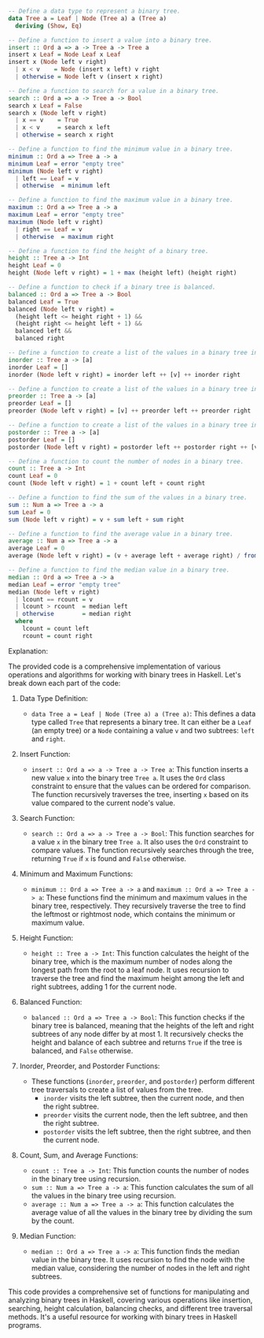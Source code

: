 ```haskell

-- Define a data type to represent a binary tree.
data Tree a = Leaf | Node (Tree a) a (Tree a)
  deriving (Show, Eq)

-- Define a function to insert a value into a binary tree.
insert :: Ord a => a -> Tree a -> Tree a
insert x Leaf = Node Leaf x Leaf
insert x (Node left v right)
  | x < v    = Node (insert x left) v right
  | otherwise = Node left v (insert x right)

-- Define a function to search for a value in a binary tree.
search :: Ord a => a -> Tree a -> Bool
search x Leaf = False
search x (Node left v right)
  | x == v    = True
  | x < v     = search x left
  | otherwise = search x right

-- Define a function to find the minimum value in a binary tree.
minimum :: Ord a => Tree a -> a
minimum Leaf = error "empty tree"
minimum (Node left v right)
  | left == Leaf = v
  | otherwise  = minimum left

-- Define a function to find the maximum value in a binary tree.
maximum :: Ord a => Tree a -> a
maximum Leaf = error "empty tree"
maximum (Node left v right)
  | right == Leaf = v
  | otherwise  = maximum right

-- Define a function to find the height of a binary tree.
height :: Tree a -> Int
height Leaf = 0
height (Node left v right) = 1 + max (height left) (height right)

-- Define a function to check if a binary tree is balanced.
balanced :: Ord a => Tree a -> Bool
balanced Leaf = True
balanced (Node left v right) =
  (height left <= height right + 1) &&
  (height right <= height left + 1) &&
  balanced left &&
  balanced right

-- Define a function to create a list of the values in a binary tree in order.
inorder :: Tree a -> [a]
inorder Leaf = []
inorder (Node left v right) = inorder left ++ [v] ++ inorder right

-- Define a function to create a list of the values in a binary tree in preorder.
preorder :: Tree a -> [a]
preorder Leaf = []
preorder (Node left v right) = [v] ++ preorder left ++ preorder right

-- Define a function to create a list of the values in a binary tree in postorder.
postorder :: Tree a -> [a]
postorder Leaf = []
postorder (Node left v right) = postorder left ++ postorder right ++ [v]

-- Define a function to count the number of nodes in a binary tree.
count :: Tree a -> Int
count Leaf = 0
count (Node left v right) = 1 + count left + count right

-- Define a function to find the sum of the values in a binary tree.
sum :: Num a => Tree a -> a
sum Leaf = 0
sum (Node left v right) = v + sum left + sum right

-- Define a function to find the average value in a binary tree.
average :: Num a => Tree a -> a
average Leaf = 0
average (Node left v right) = (v + average left + average right) / fromIntegral (count (Node left v right))

-- Define a function to find the median value in a binary tree.
median :: Ord a => Tree a -> a
median Leaf = error "empty tree"
median (Node left v right)
  | lcount == rcount = v
  | lcount > rcount  = median left
  | otherwise        = median right
  where
    lcount = count left
    rcount = count right

```

Explanation:

The provided code is a comprehensive implementation of various operations and algorithms for working with binary trees in Haskell. Let's break down each part of the code:

1. Data Type Definition:
   - `data Tree a = Leaf | Node (Tree a) a (Tree a)`: This defines a data type called `Tree` that represents a binary tree. It can either be a `Leaf` (an empty tree) or a `Node` containing a value `v` and two subtrees: `left` and `right`.

2. Insert Function:
   - `insert :: Ord a => a -> Tree a -> Tree a`: This function inserts a new value `x` into the binary tree `Tree a`. It uses the `Ord` class constraint to ensure that the values can be ordered for comparison. The function recursively traverses the tree, inserting `x` based on its value compared to the current node's value.

3. Search Function:
   - `search :: Ord a => a -> Tree a -> Bool`: This function searches for a value `x` in the binary tree `Tree a`. It also uses the `Ord` constraint to compare values. The function recursively searches through the tree, returning `True` if `x` is found and `False` otherwise.

4. Minimum and Maximum Functions:
   - `minimum :: Ord a => Tree a -> a` and `maximum :: Ord a => Tree a -> a`: These functions find the minimum and maximum values in the binary tree, respectively. They recursively traverse the tree to find the leftmost or rightmost node, which contains the minimum or maximum value.

5. Height Function:
   - `height :: Tree a -> Int`: This function calculates the height of the binary tree, which is the maximum number of nodes along the longest path from the root to a leaf node. It uses recursion to traverse the tree and find the maximum height among the left and right subtrees, adding 1 for the current node.

6. Balanced Function:
   - `balanced :: Ord a => Tree a -> Bool`: This function checks if the binary tree is balanced, meaning that the heights of the left and right subtrees of any node differ by at most 1. It recursively checks the height and balance of each subtree and returns `True` if the tree is balanced, and `False` otherwise.

7. Inorder, Preorder, and Postorder Functions:
   - These functions (`inorder`, `preorder`, and `postorder`) perform different tree traversals to create a list of values from the tree.
     - `inorder` visits the left subtree, then the current node, and then the right subtree.
     - `preorder` visits the current node, then the left subtree, and then the right subtree.
     - `postorder` visits the left subtree, then the right subtree, and then the current node.

8. Count, Sum, and Average Functions:
   - `count :: Tree a -> Int`: This function counts the number of nodes in the binary tree using recursion.
   - `sum :: Num a => Tree a -> a`: This function calculates the sum of all the values in the binary tree using recursion.
   - `average :: Num a => Tree a -> a`: This function calculates the average value of all the values in the binary tree by dividing the sum by the count.

9. Median Function:
   - `median :: Ord a => Tree a -> a`: This function finds the median value in the binary tree. It uses recursion to find the node with the median value, considering the number of nodes in the left and right subtrees.

This code provides a comprehensive set of functions for manipulating and analyzing binary trees in Haskell, covering various operations like insertion, searching, height calculation, balancing checks, and different tree traversal methods. It's a useful resource for working with binary trees in Haskell programs.